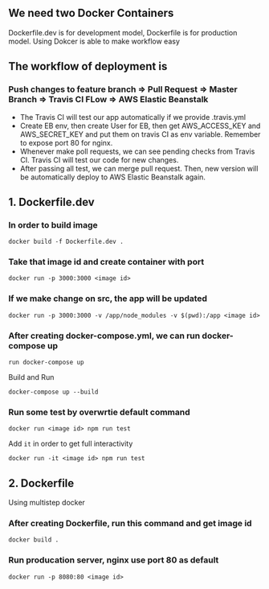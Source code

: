## We need two Docker Containers
Dockerfile.dev is for development model, Dockerfile is for production model. Using Dokcer is able to make workflow easy<br>

## The workflow of deployment is
### Push changes to feature branch => Pull Request => Master Branch => Travis CI FLow => AWS Elastic Beanstalk<br>
- The Travis CI will test our app automatically if we provide .travis.yml
- Create EB env, then create User for EB, then get AWS_ACCESS_KEY and AWS_SECRET_KEY and put them on travis CI as env variable. Remember to expose port 80 for nginx.
- Whenever make poll requests, we can see pending checks from Travis CI. Travis CI will test our code for new changes.
- After passing all test, we can merge pull request. Then, new version will be automatically deploy to AWS Elastic Beanstalk again.

## 1. Dockerfile.dev
### In order to build image
```
docker build -f Dockerfile.dev .
```

### Take that image id and create container with port
```
docker run -p 3000:3000 <image id>
```

### If we make change on src, the app will be updated
```
docker run -p 3000:3000 -v /app/node_modules -v $(pwd):/app <image id>
```

### After creating docker-compose.yml, we can run docker-compose up
```
run docker-compose up
```
Build and Run
```
docker-compose up --build
```

### Run some test by overwrtie default command
```
docker run <image id> npm run test
```
Add `it` in order to get full interactivity
```
docker run -it <image id> npm run test
```




## 2. Dockerfile
Using multistep docker 
### After creating Dockerfile, run this command and get image id
```
docker build .
```
### Run producation server, nginx use port 80 as default
```
docker run -p 8080:80 <image id>
```
